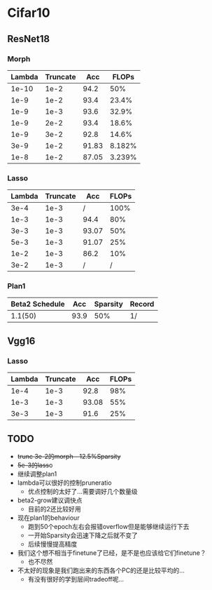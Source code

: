 # Cifar10

## ResNet18

### Morph

|Lambda|Truncate|Acc|FLOPs|
|--|--|--|--|
|1e-10|1e-2|94.2|50%|
|1e-9|1e-2|93.4|23.4%|
|1e-9|1e-3|93.6|32.9%|
|1e-9|2e-2|93.4|18.6%|
|1e-9|3e-2|92.8|14.6%|
|3e-9|1e-2|91.83|8.182%|
|1e-8|1e-2|87.05|3.239%|

### Lasso

|Lambda|Truncate|Acc|FLOPs|
|--|--|--|--|
|3e-4|1e-3|/|100%|
|1e-3|1e-3|94.4|80%|
|3e-3|1e-3|93.07|50%|
|5e-3|1e-3|91.07|25%|
|1e-2|1e-3|86.2|10%|
|3e-2|1e-3|/|/|

### Plan1

|Beta2 Schedule|Acc|Sparsity|Record|
|--|--|--|--| 
|1.1(50)|93.9|50%|1/|

## Vgg16

### Lasso
|Lambda|Truncate|Acc|FLOPs|
|--|--|--|--|
|1e-4|1e-3|92.8|98%|
|1e-3|1e-3|93.08|55%|
|3e-3|1e-3|91.6|25%|  


## TODO
* ~~trunc 3e-2的morph - 12.5%Sparsity~~
* ~~5e-3的lass~~o
* 继续调整plan1
* lambda可以很好的控制pruneratio
  * 优点控制的太好了...需要调好几个数量级
* beta2-grow建议调快点
  * 目前的2还比较好用
* 现在plan1的behaviour 
	* 跑到50个epoch左右会报错overflow但是能够继续运行下去
	* 一开始Sparsity会迅速下降之后就不变了
	* 后续慢慢提高精度
* 我们这个想不相当于finetune了已经，是不是也应该给它们finetune？
  * 也不尽然
* 不太好的现象是我们跑出来的东西各个PC的还是比较平均的...
  * 有没有很好的学到层间tradeoff呢...
